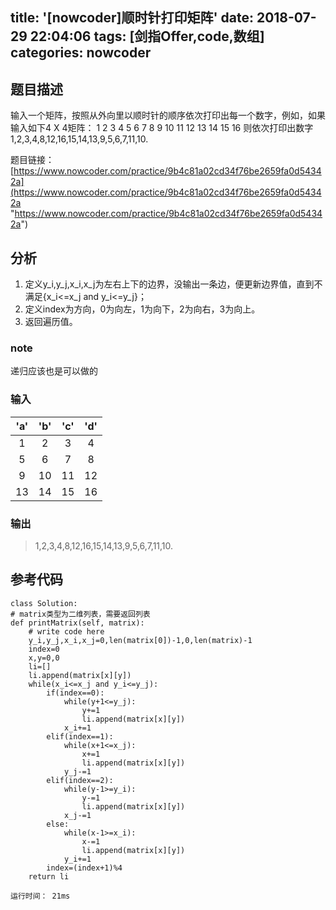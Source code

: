 title: '[nowcoder]顺时针打印矩阵'
date: 2018-07-29 22:04:06
tags: [剑指Offer,code,数组]
categories: nowcoder
---

## 题目描述

输入一个矩阵，按照从外向里以顺时针的顺序依次打印出每一个数字，例如，如果输入如下4 X 4矩阵： 1 2 3 4 5 6 7 8 9 10 11 12 13 14 15 16 则依次打印出数字1,2,3,4,8,12,16,15,14,13,9,5,6,7,11,10.

题目链接： [https://www.nowcoder.com/practice/9b4c81a02cd34f76be2659fa0d54342a](https://www.nowcoder.com/practice/9b4c81a02cd34f76be2659fa0d54342a "https://www.nowcoder.com/practice/9b4c81a02cd34f76be2659fa0d54342a")

<!-- more -->

## 分析

1. 定义y_i,y_j,x_i,x_j为左右上下的边界，没输出一条边，便更新边界值，直到不满足{x_i<=x_j and y_i<=y_j}；
2. 定义index为方向，0为向左，1为向下，2为向右，3为向上。
3. 返回遍历值。

### note

递归应该也是可以做的

### 输入

| 'a'| 'b'| 'c'| 'd'|
|:-:|:-:|:-:|:-:|
|1|2|3|4|
|5|6|7|8|
|9|10|11|12|
|13|14|15|16|

### 输出

> 1,2,3,4,8,12,16,15,14,13,9,5,6,7,11,10.

## 参考代码

	class Solution:
    # matrix类型为二维列表，需要返回列表
    def printMatrix(self, matrix):
        # write code here
        y_i,y_j,x_i,x_j=0,len(matrix[0])-1,0,len(matrix)-1
        index=0
        x,y=0,0
        li=[]
        li.append(matrix[x][y])
        while(x_i<=x_j and y_i<=y_j):
            if(index==0):
                while(y+1<=y_j):
                    y+=1
                    li.append(matrix[x][y])
                x_i+=1
            elif(index==1):
                while(x+1<=x_j):
                    x+=1
                    li.append(matrix[x][y])
                y_j-=1
            elif(index==2):
                while(y-1>=y_i):
                    y-=1
                    li.append(matrix[x][y])
                x_j-=1
            else:
                while(x-1>=x_i):
                    x-=1
                    li.append(matrix[x][y])
                y_i+=1
            index=(index+1)%4
        return li

	运行时间： 21ms